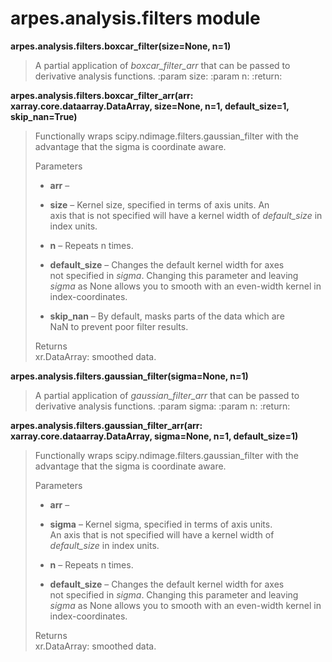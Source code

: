 arpes.analysis.filters module
=============================

**arpes.analysis.filters.boxcar\_filter(size=None, n=1)**

> A partial application of *boxcar\_filter\_arr* that can be passed to
> derivative analysis functions. :param size: :param n: :return:

**arpes.analysis.filters.boxcar\_filter\_arr(arr:
xarray.core.dataarray.DataArray, size=None, n=1, default\_size=1,
skip\_nan=True)**

> Functionally wraps scipy.ndimage.filters.gaussian\_filter with the
> advantage that the sigma is coordinate aware.
>
> Parameters  
> -   **arr** –
>
> -   **size** – Kernel size, specified in terms of axis units. An  
>     axis that is not specified will have a kernel width of
>     *default\_size* in index units.
>
> -   **n** – Repeats n times.
>
> -   **default\_size** – Changes the default kernel width for axes  
>     not specified in *sigma*. Changing this parameter and leaving
>     *sigma* as None allows you to smooth with an even-width kernel in
>     index-coordinates.
>
> -   **skip\_nan** – By default, masks parts of the data which are  
>     NaN to prevent poor filter results.
>
> Returns  
> xr.DataArray: smoothed data.

**arpes.analysis.filters.gaussian\_filter(sigma=None, n=1)**

> A partial application of *gaussian\_filter\_arr* that can be passed to
> derivative analysis functions. :param sigma: :param n: :return:

**arpes.analysis.filters.gaussian\_filter\_arr(arr:
xarray.core.dataarray.DataArray, sigma=None, n=1, default\_size=1)**

> Functionally wraps scipy.ndimage.filters.gaussian\_filter with the
> advantage that the sigma is coordinate aware.
>
> Parameters  
> -   **arr** –
>
> -   **sigma** – Kernel sigma, specified in terms of axis units.  
>     An axis that is not specified will have a kernel width of
>     *default\_size* in index units.
>
> -   **n** – Repeats n times.
>
> -   **default\_size** – Changes the default kernel width for axes  
>     not specified in *sigma*. Changing this parameter and leaving
>     *sigma* as None allows you to smooth with an even-width kernel in
>     index-coordinates.
>
> Returns  
> xr.DataArray: smoothed data.
